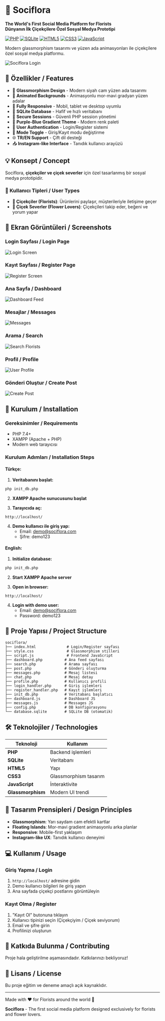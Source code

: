 # 🌺 Sociflora
**The World's First Social Media Platform for Florists**  
**Dünyanın İlk Çiçekçilere Özel Sosyal Medya Prototipi**

[![PHP](https://img.shields.io/badge/PHP-7.4+-777BB4?style=flat&logo=php&logoColor=white)](https://www.php.net/)
[![SQLite](https://img.shields.io/badge/SQLite-3-003B57?style=flat&logo=sqlite&logoColor=white)](https://www.sqlite.org/)
[![HTML5](https://img.shields.io/badge/HTML5-E34F26?style=flat&logo=html5&logoColor=white)](https://developer.mozilla.org/en-US/docs/Web/HTML)
[![CSS3](https://img.shields.io/badge/CSS3-1572B6?style=flat&logo=css3&logoColor=white)](https://developer.mozilla.org/en-US/docs/Web/CSS)
[![JavaScript](https://img.shields.io/badge/JavaScript-ES6+-F7DF1E?style=flat&logo=javascript&logoColor=black)](https://developer.mozilla.org/en-US/docs/Web/JavaScript)

Modern glassmorphism tasarımı ve yüzen ada animasyonları ile çiçekçilere özel sosyal medya platformu.

![Sociflora Login](screenshots/login-screen.png)

## 🌸 Özellikler / Features

- 🌸 **Glassmorphism Design** - Modern siyah cam yüzen ada tasarımı
- 🌊 **Animated Backgrounds** - Animasyonlu mor-mavi gradyan yüzen adalar
- 📱 **Fully Responsive** - Mobil, tablet ve desktop uyumlu
- 💎 **SQLite Database** - Hafif ve hızlı veritabanı
- 🔐 **Secure Sessions** - Güvenli PHP session yönetimi
- 🎨 **Purple-Blue Gradient Theme** - Modern renk paleti
- 👤 **User Authentication** - Login/Register sistemi
- 🔄 **Mode Toggle** - Giriş/Kayıt modu değiştirme
- 🌐 **TR/EN Support** - Çift dil desteği
- 📤 **Instagram-like Interface** - Tanıdık kullanıcı arayüzü

## 💡 Konsept / Concept

Sociflora, **çiçekçiler ve çiçek severler** için özel tasarlanmış bir sosyal medya prototipidir.

### 👥 Kullanıcı Tipleri / User Types

- **🌺 Çiçekçiler (Florists)**: Ürünlerini paylaşır, müşterileriyle iletişime geçer
- **🌸 Çiçek Severler (Flower Lovers)**: Çiçekçileri takip eder, beğeni ve yorum yapar

## 📸 Ekran Görüntüleri / Screenshots

### Login Sayfası / Login Page
![Login Screen](screenshots/login-screen.png)

### Kayıt Sayfası / Register Page  
![Register Screen](screenshots/register-screen.png)

### Ana Sayfa / Dashboard
![Dashboard Feed](screenshots/scroll-screen.png)

### Mesajlar / Messages
![Messages](screenshots/chat-screen.png)

### Arama / Search
![Search Florists](screenshots/socifind-screen.png)

### Profil / Profile
![User Profile](screenshots/profile-screen.png)

### Gönderi Oluştur / Create Post
![Create Post](screenshots/post-screen.png)

## 🚀 Kurulum / Installation

### Gereksinimler / Requirements

- PHP 7.4+ 
- XAMPP (Apache + PHP)
- Modern web tarayıcısı

### Kurulum Adımları / Installation Steps

#### Türkçe:

1. **Veritabanını başlat:**
```bash
php init_db.php
```

2. **XAMPP Apache sunucusunu başlat**

3. **Tarayıcıda aç:**
```
http://localhost/
```

4. **Demo kullanıcı ile giriş yap:**
   - Email: demo@sociflora.com
   - Şifre: demo123

#### English:

1. **Initialize database:**
```bash
php init_db.php
```

2. **Start XAMPP Apache server**

3. **Open in browser:**
```
http://localhost/
```

4. **Login with demo user:**
   - Email: demo@sociflora.com
   - Password: demo123

## 📁 Proje Yapısı / Project Structure

```
sociflora/
├── index.html              # Login/Register sayfası
├── style.css               # Glassmorphism stilleri
├── script.js               # Frontend JavaScript
├── dashboard.php          # Ana feed sayfası
├── search.php             # Arama sayfası
├── post.php               # Gönderi oluşturma
├── messages.php           # Mesaj listesi
├── chat.php               # Mesaj detay
├── profile.php            # Kullanıcı profili
├── login_handler.php      # Giriş işlemleri
├── register_handler.php   # Kayıt işlemleri
├── init_db.php            # Veritabanı başlatıcı
├── dashboard.js           # Dashboard JS
├── messages.js            # Messages JS
├── config.php             # DB konfigürasyonu
└── database.sqlite        # SQLite DB (otomatik)
```

## 🛠️ Teknolojiler / Technologies

| Teknoloji | Kullanım |
|-----------|----------|
| **PHP** | Backend işlemleri |
| **SQLite** | Veritabanı |
| **HTML5** | Yapı |
| **CSS3** | Glassmorphism tasarım |
| **JavaScript** | İnteraktivite |
| **Glassmorphism** | Modern UI trendi |

## 🎨 Tasarım Prensipleri / Design Principles

- **Glassmorphism**: Yarı saydam cam efektli kartlar
- **Floating Islands**: Mor-mavi gradient animasyonlu arka planlar
- **Responsive**: Mobile-first yaklaşım
- **Instagram-like UX**: Tanıdık kullanıcı deneyimi

## 💻 Kullanım / Usage

### Giriş Yapma / Login
1. `http://localhost/` adresine gidin
2. Demo kullanıcı bilgileri ile giriş yapın
3. Ana sayfada çiçekçi postlarını görüntüleyin

### Kayıt Olma / Register
1. "Kayıt Ol" butonuna tıklayın
2. Kullanıcı tipinizi seçin (Çiçekçiyim / Çiçek seviyorum)
3. Email ve şifre girin
4. Profilinizi oluşturun

## 🤝 Katkıda Bulunma / Contributing

Proje hala geliştirilme aşamasındadır. Katkılarınızı bekliyoruz!

## 📄 Lisans / License

Bu proje eğitim ve deneme amaçlı açık kaynaklıdır.

---

Made with ❤️ for Florists around the world 🌺

**Sociflora** - The first social media platform designed exclusively for florists and flower lovers.
